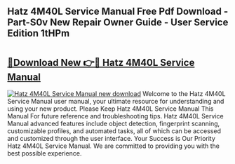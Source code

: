 ## Hatz 4M40L Service Manual Free Pdf Download - Part-S0v New Repair Owner Guide - User Service Edition 1tHPm

# <h2><a href="http://bc62227.oget.top/?id=Hatz+4M40L+Service+Manual">🔗Download New 👉🔴 Hatz 4M40L Service Manual</a></h2>

[![Hatz 4M40L Service Manual new download](https://i.imgur.com/5g1atiW.png)](http://bc62227.oget.top/?id=Hatz+4M40L+Service+Manual)
Welcome to the Hatz 4M40L Service Manual user manual, your ultimate resource for understanding and using your new product. Please Keep Hatz 4M40L Service Manual This Manual For future reference and troubleshooting tips. Hatz 4M40L Service Manual advanced features include object detection, fingerprint scanning, customizable profiles, and automated tasks, all of which can be accessed and customized through the user interface. Your Success is Our Priority Hatz 4M40L Service Manual. We are committed to providing you with the best possible experience.
